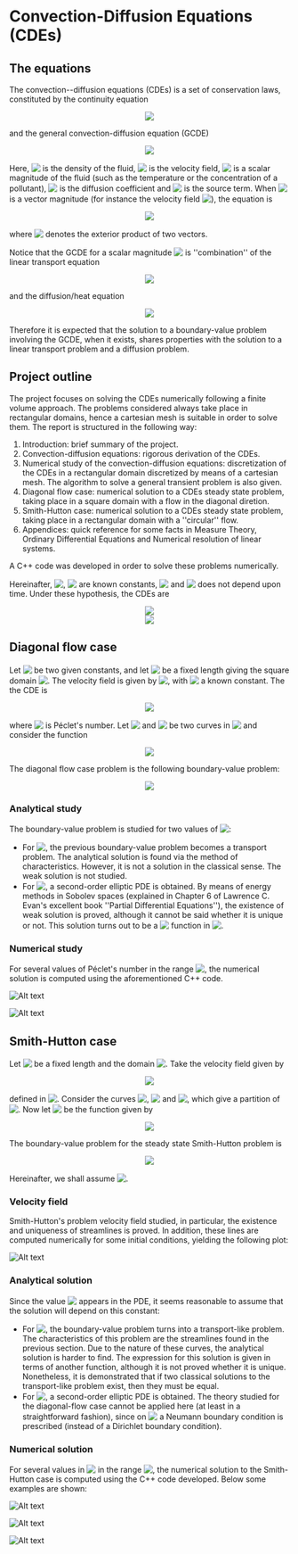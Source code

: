 # Convection-Diffusion Equations (CDEs)

## The equations

The convection--diffusion equations (CDEs) is a set of conservation laws, constituted by the continuity equation 

<!-- $$
\frac{\partial \rho}{\partial t} + \nabla \cdot (\rho \mathbf{v}) = 0
$$ --> 

<div align="center"><img style="background: white;" src="https://render.githubusercontent.com/render/math?math=%5Cfrac%7B%5Cpartial%20%5Crho%7D%7B%5Cpartial%20t%7D%20%2B%20%5Cnabla%20%5Ccdot%20(%5Crho%20%5Cmathbf%7Bv%7D)%20%3D%200"></div>

and the general convection-diffusion equation (GCDE)

<!-- $$
\rho \frac{\partial \phi}{\partial t} + \rho \mathbf{v} \cdot \nabla \phi = \nabla \cdot \left( \Gamma_\phi \nabla \phi \right) + \dot{s}_\phi
$$ --> 

<div align="center"><img style="background: white;" src="https://render.githubusercontent.com/render/math?math=%5Crho%20%5Cfrac%7B%5Cpartial%20%5Cphi%7D%7B%5Cpartial%20t%7D%20%2B%20%5Crho%20%5Cmathbf%7Bv%7D%20%5Ccdot%20%5Cnabla%20%5Cphi%20%3D%20%5Cnabla%20%5Ccdot%20%5Cleft(%20%5CGamma_%5Cphi%20%5Cnabla%20%5Cphi%20%5Cright)%20%2B%20%5Cdot%7Bs%7D_%5Cphi"></div>

Here, <!-- $\rho$ --> <img style="transform: translateY(0.1em); background: white;" src="https://render.githubusercontent.com/render/math?math=%5Crho"> is the density of the fluid, <!-- $\mathbf{v}$ --> <img style="transform: translateY(0.1em); background: white;" src="https://render.githubusercontent.com/render/math?math=%5Cmathbf%7Bv%7D"> is the velocity field, <!-- $\phi$ --> <img style="transform: translateY(0.1em); background: white;" src="https://render.githubusercontent.com/render/math?math=%5Cphi"> is a scalar magnitude of the fluid (such as the temperature or the concentration of a pollutant), <!-- $\Gamma_\phi$ --> <img style="transform: translateY(0.1em); background: white;" src="https://render.githubusercontent.com/render/math?math=%5CGamma_%5Cphi"> is the diffusion coefficient and <!-- $\dot{s}_\phi$ --> <img style="transform: translateY(0.1em); background: white;" src="https://render.githubusercontent.com/render/math?math=%5Cdot%7Bs%7D_%5Cphi"> is the source term. When <!-- $\phi$ --> <img style="transform: translateY(0.1em); background: white;" src="https://render.githubusercontent.com/render/math?math=%5Cphi"> is a vector magnitude (for instance the velocity field <!-- $\mathbf{v}$ --> <img style="transform: translateY(0.1em); background: white;" src="https://render.githubusercontent.com/render/math?math=%5Cmathbf%7Bv%7D">), the equation is 

<!-- $$
\frac{\partial(\rho \phi)}{\partial t} + \nabla \cdot (\rho \mathbf{v} \otimes \mathbf{\phi}) = \nabla \cdot \left( \Gamma_\phi \nabla \phi \right) + \dot{s} _\phi
$$ --> 

<div align="center"><img style="background: white;" src="https://render.githubusercontent.com/render/math?math=%5Cfrac%7B%5Cpartial(%5Crho%20%5Cphi)%7D%7B%5Cpartial%20t%7D%20%2B%20%5Cnabla%20%5Ccdot%20(%5Crho%20%5Cmathbf%7Bv%7D%20%5Cotimes%20%5Cmathbf%7B%5Cphi%7D)%20%3D%20%5Cnabla%20%5Ccdot%20%5Cleft(%20%5CGamma_%5Cphi%20%5Cnabla%20%5Cphi%20%5Cright)%20%2B%20%5Cdot%7Bs%7D%20_%5Cphi"></div> 

where <!-- $\otimes$ --> <img style="transform: translateY(0.1em); background: white;" src="https://render.githubusercontent.com/render/math?math=%5Cotimes"> denotes the exterior product of two vectors.

Notice that the GCDE for a scalar magnitude <!-- $\phi$ --> <img style="transform: translateY(0.1em); background: white;" src="https://render.githubusercontent.com/render/math?math=%5Cphi"> is ''combination'' of the linear transport equation 

<!-- $$
\frac{\partial \phi}{\partial t} + \mathbf{v} \cdot \nabla \phi = \dot{s}_\phi
$$ --> 

<div align="center"><img style="background: white;" src="https://render.githubusercontent.com/render/math?math=%5Cfrac%7B%5Cpartial%20%5Cphi%7D%7B%5Cpartial%20t%7D%20%2B%20%5Cmathbf%7Bv%7D%20%5Ccdot%20%5Cnabla%20%5Cphi%20%3D%20%5Cdot%7Bs%7D_%5Cphi"></div>

and the diffusion/heat equation

<!-- $$
\frac{\partial \phi}{\partial t} = \Delta \phi + \dot{s}_\phi
$$ --> 

<div align="center"><img style="background: white;" src="https://render.githubusercontent.com/render/math?math=%5Cfrac%7B%5Cpartial%20%5Cphi%7D%7B%5Cpartial%20t%7D%20%3D%20%5CDelta%20%5Cphi%20%2B%20%5Cdot%7Bs%7D_%5Cphi"></div>

Therefore it is expected that the solution to a boundary-value problem involving the GCDE, when it exists, shares properties with the solution to a linear transport problem and a diffusion problem.

## Project outline

The project focuses on solving the CDEs numerically following a finite volume approach. The problems considered always take place in rectangular domains, hence a cartesian mesh is suitable in order to solve them. The report is structured in the following way:

1. Introduction: brief summary of the project.
2. Convection-diffusion equations: rigorous derivation of the CDEs.
3. Numerical study of the convection-diffusion equations: discretization of the CDEs in a rectangular domain discretized by means of a cartesian mesh. The algorithm to solve a general transient problem is also given.
4. Diagonal flow case: numerical solution to a CDEs steady state problem, taking place in a square domain with a flow in the diagonal diretion.
5. Smith-Hutton case: numerical solution to a CDEs steady state problem, taking place in a rectangular domain with a ''circular'' flow.
6. Appendices: quick reference for some facts in Measure Theory, Ordinary Differential Equations and Numerical resolution of linear systems.

A C++ code was developed in order to solve these problems numerically. 

Hereinafter, <!-- $\rho$ --> <img style="transform: translateY(0.1em); background: white;" src="https://render.githubusercontent.com/render/math?math=%5Crho">, <!-- $\Gamma$ --> <img style="transform: translateY(0.1em); background: white;" src="https://render.githubusercontent.com/render/math?math=%5CGamma"> are known constants, <!-- $\dot{s}_\phi = 0$ --> <img style="transform: translateY(0.1em); background: white;" src="https://render.githubusercontent.com/render/math?math=%5Cdot%7Bs%7D_%5Cphi%20%3D%200"> and <!-- $\mathbf{v}$ --> <img style="transform: translateY(0.1em); background: white;" src="https://render.githubusercontent.com/render/math?math=%5Cmathbf%7Bv%7D"> does not depend upon time. Under these hypothesis, the CDEs are

<!-- $$
\nabla \cdot \mathbf{v} = 0
$$ --> 

<div align="center"><img style="background: white;" src="https://render.githubusercontent.com/render/math?math=%5Cnabla%20%5Ccdot%20%5Cmathbf%7Bv%7D%20%3D%200"></div>

<!-- $$
\frac{\rho}{\Gamma} \mathbf{v} \cdot \nabla \phi = \Delta \phi
$$ --> 

<div align="center"><img style="background: white;" src="https://render.githubusercontent.com/render/math?math=%5Cfrac%7B%5Crho%7D%7B%5CGamma%7D%20%5Cmathbf%7Bv%7D%20%5Ccdot%20%5Cnabla%20%5Cphi%20%3D%20%5CDelta%20%5Cphi"></div>

## Diagonal flow case

Let <!-- $\phi_\text{low} < \phi_\text{high}$ --> <img style="transform: translateY(0.1em); background: white;" src="https://render.githubusercontent.com/render/math?math=%5Cphi_%5Ctext%7Blow%7D%20%3C%20%5Cphi_%5Ctext%7Bhigh%7D"> be two given constants, and let <!-- $L > 0$ --> <img style="transform: translateY(0.1em); background: white;" src="https://render.githubusercontent.com/render/math?math=L%20%3E%200"> be a fixed length giving the square domain <!-- $\Omega = (0,L) \times (0,L)$ --> <img style="transform: translateY(0.1em); background: white;" src="https://render.githubusercontent.com/render/math?math=%5COmega%20%3D%20(0%2CL)%20%5Ctimes%20(0%2CL)">. The velocity field is given by <!-- $\mathbf{v} = \frac{v_0}{\sqrt{2}} \mathbf{i} + \frac{v_0}{\sqrt{2}} \mathbf{j}$ --> <img style="transform: translateY(0.1em); background: white;" src="https://render.githubusercontent.com/render/math?math=%5Cmathbf%7Bv%7D%20%3D%20%5Cfrac%7Bv_0%7D%7B%5Csqrt%7B2%7D%7D%20%5Cmathbf%7Bi%7D%20%2B%20%5Cfrac%7Bv_0%7D%7B%5Csqrt%7B2%7D%7D%20%5Cmathbf%7Bj%7D">, with <!-- $v_0 > 0$ --> <img style="transform: translateY(0.1em); background: white;" src="https://render.githubusercontent.com/render/math?math=v_0%20%3E%200"> a known constant. The the CDE is

<!-- $$
\frac{\rho}{\Gamma} \mathbf{v} \cdot \nabla \phi = \frac{1}{\sqrt{2} L} \frac{\rho v_0 L}{\Gamma} \left( \frac{\partial \phi}{\partial x} + \frac{\partial \phi}{\partial y} \right) = \beta \, \mathrm{Pe} \left( \frac{\partial \phi}{\partial x} + \frac{\partial \phi}{\partial y} \right) = \Delta \phi
$$ --> 

<div align="center"><img style="background: white;" src="https://render.githubusercontent.com/render/math?math=%5Cfrac%7B%5Crho%7D%7B%5CGamma%7D%20%5Cmathbf%7Bv%7D%20%5Ccdot%20%5Cnabla%20%5Cphi%20%3D%20%5Cfrac%7B1%7D%7B%5Csqrt%7B2%7D%20L%7D%20%5Cfrac%7B%5Crho%20v_0%20L%7D%7B%5CGamma%7D%20%5Cleft(%20%5Cfrac%7B%5Cpartial%20%5Cphi%7D%7B%5Cpartial%20x%7D%20%2B%20%5Cfrac%7B%5Cpartial%20%5Cphi%7D%7B%5Cpartial%20y%7D%20%5Cright)%20%3D%20%5Cbeta%20%5C%2C%20%5Cmathrm%7BPe%7D%20%5Cleft(%20%5Cfrac%7B%5Cpartial%20%5Cphi%7D%7B%5Cpartial%20x%7D%20%2B%20%5Cfrac%7B%5Cpartial%20%5Cphi%7D%7B%5Cpartial%20y%7D%20%5Cright)%20%3D%20%5CDelta%20%5Cphi"></div>

where <!-- $\mathrm{Pe}$ --> <img style="transform: translateY(0.1em); background: white;" src="https://render.githubusercontent.com/render/math?math=%5Cmathrm%7BPe%7D"> is Péclet's number. Let <!-- $C_1 = [0,L) \times {0} \cup {L} \times [0,L)$ --> <img style="transform: translateY(0.1em); background: white;" src="https://render.githubusercontent.com/render/math?math=C_1%20%3D%20%5B0%2CL)%20%5Ctimes%20%7B0%7D%20%5Ccup%20%7BL%7D%20%5Ctimes%20%5B0%2CL)"> and <!-- $C_2 = {0} \times (0,L] \cup (0,L] \times {L}$ --> <img style="transform: translateY(0.1em); background: white;" src="https://render.githubusercontent.com/render/math?math=C_2%20%3D%20%7B0%7D%20%5Ctimes%20(0%2CL%5D%20%5Ccup%20(0%2CL%5D%20%5Ctimes%20%7BL%7D"> be two curves in <!-- $\partial \Omega$ --> <img style="transform: translateY(0.1em); background: white;" src="https://render.githubusercontent.com/render/math?math=%5Cpartial%20%5COmega"> and consider the function

<!-- $$
g(x,y) = 
\left\{
    \begin{aligned}
        &\phi_\text{low} & &\text{if } (x,y) \in C_1 \\
        &\phi_\text{high} & &\text{if } (x,y) \in C_2 \\
        &0 & &\text{otherwise}
    \end{aligned}
\right.
$$ --> 

<div align="center"><img style="background: white;" src="https://render.githubusercontent.com/render/math?math=g(x%2Cy)%20%3D%20%0A%5Cleft%5C%7B%0A%20%20%20%20%5Cbegin%7Baligned%7D%0A%20%20%20%20%20%20%20%20%26%5Cphi_%5Ctext%7Blow%7D%20%26%20%26%5Ctext%7Bif%20%7D%20(x%2Cy)%20%5Cin%20C_1%20%5C%5C%0A%20%20%20%20%20%20%20%20%26%5Cphi_%5Ctext%7Bhigh%7D%20%26%20%26%5Ctext%7Bif%20%7D%20(x%2Cy)%20%5Cin%20C_2%20%5C%5C%0A%20%20%20%20%20%20%20%20%260%20%26%20%26%5Ctext%7Botherwise%7D%0A%20%20%20%20%5Cend%7Baligned%7D%0A%5Cright."></div>

The diagonal flow case problem is the following boundary-value problem:

<!-- $$
\left\{
    \begin{aligned} 
        \Delta \phi - \left( \frac{\partial \phi}{\partial x} + \frac{\partial \phi}{\partial y} \right) \beta \, \mathrm{Pe} &= 0 & &\text{in } \Omega \\
        \phi &= g & &\text{on } \partial \Omega
    \end{aligned}
\right.
$$ --> 

<div align="center"><img style="background: white;" src="https://render.githubusercontent.com/render/math?math=%5Cleft%5C%7B%0A%20%20%20%20%5Cbegin%7Baligned%7D%20%0A%20%20%20%20%20%20%20%20%5CDelta%20%5Cphi%20-%20%5Cleft(%20%5Cfrac%7B%5Cpartial%20%5Cphi%7D%7B%5Cpartial%20x%7D%20%2B%20%5Cfrac%7B%5Cpartial%20%5Cphi%7D%7B%5Cpartial%20y%7D%20%5Cright)%20%5Cbeta%20%5C%2C%20%5Cmathrm%7BPe%7D%20%26%3D%200%20%26%20%26%5Ctext%7Bin%20%7D%20%5COmega%20%5C%5C%0A%20%20%20%20%20%20%20%20%5Cphi%20%26%3D%20g%20%26%20%26%5Ctext%7Bon%20%7D%20%5Cpartial%20%5COmega%0A%20%20%20%20%5Cend%7Baligned%7D%0A%5Cright."></div>

### Analytical study

The boundary-value problem is studied for two values of <!-- $\mathrm{Pe}$ --> <img style="transform: translateY(0.1em); background: white;" src="https://render.githubusercontent.com/render/math?math=%5Cmathrm%7BPe%7D">:

- For <!-- $\mathrm{Pe} = \infty$ --> <img style="transform: translateY(0.1em); background: white;" src="https://render.githubusercontent.com/render/math?math=%5Cmathrm%7BPe%7D%20%3D%20%5Cinfty">, the previous boundary-value problem becomes a transport problem. The analytical solution is found via the method of characteristics. However, it is not a solution in the classical sense. The weak solution is not studied.
- For <!-- $\mathrm{Pe} \in [0,\infty)$ --> <img style="transform: translateY(0.1em); background: white;" src="https://render.githubusercontent.com/render/math?math=%5Cmathrm%7BPe%7D%20%5Cin%20%5B0%2C%5Cinfty)">, a second-order elliptic PDE is obtained. By means of energy methods in Sobolev spaces (explained in Chapter 6 of Lawrence C. Evan's excellent book ''Partial Differential Equations''), the existence of weak solution is proved, although it cannot be said whether it is unique or not. This solution turns out to be a <!-- $\mathcal{C}^\infty$ --> <img style="transform: translateY(0.1em); background: white;" src="https://render.githubusercontent.com/render/math?math=%5Cmathcal%7BC%7D%5E%5Cinfty"> function in <!-- $\Omega$ --> <img style="transform: translateY(0.1em); background: white;" src="https://render.githubusercontent.com/render/math?math=%5COmega">.

### Numerical study

For several values of Péclet's number in the range <!-- $[10^{-9}, 10^9]$ --> <img style="transform: translateY(0.1em); background: white;" src="https://render.githubusercontent.com/render/math?math=%5B10%5E%7B-9%7D%2C%2010%5E9%5D">, the numerical solution is computed using the aforementioned C++ code. 

![Alt text](readme_images/diagonal_case_1.PNG?raw=true "Title")

![Alt text](readme_images/diagonal_case_2.PNG?raw=true "Title")

## Smith-Hutton case

Let <!-- $L > 0$ --> <img style="transform: translateY(0.1em); background: white;" src="https://render.githubusercontent.com/render/math?math=L%20%3E%200"> be a fixed length and the domain <!-- $\Omega = (-L,L) \times (0,L)$ --> <img style="transform: translateY(0.1em); background: white;" src="https://render.githubusercontent.com/render/math?math=%5COmega%20%3D%20(-L%2CL)%20%5Ctimes%20(0%2CL)">. Take the velocity field given by

<!-- $$
\mathbf{v} = 2 y (1 - x^2) \mathbf{i} - 2 x (1 - y^2) \mathbf{j}
$$ --> 

<div align="center"><img style="background: white;" src="https://render.githubusercontent.com/render/math?math=%5Cmathbf%7Bv%7D%20%3D%202%20y%20(1%20-%20x%5E2)%20%5Cmathbf%7Bi%7D%20-%202%20x%20(1%20-%20y%5E2)%20%5Cmathbf%7Bj%7D"></div>

defined in <!-- $\overline{\Omega}$ --> <img style="transform: translateY(0.1em); background: white;" src="https://render.githubusercontent.com/render/math?math=%5Coverline%7B%5COmega%7D">. Consider the curves <!-- $C_1 = [−L, 0] \times \{0\}$ --> <img style="transform: translateY(0.1em); background: white;" src="https://render.githubusercontent.com/render/math?math=C_1%20%3D%20%5B%E2%88%92L%2C%200%5D%20%5Ctimes%20%5C%7B0%5C%7D">, <!-- $C_2 = (\{−L\} \times (0,L)) \cup ([−L,L] \times \{L\}) \cup (\{L\} \times [0,L))$ --> <img style="transform: translateY(0.1em); background: white;" src="https://render.githubusercontent.com/render/math?math=C_2%20%3D%20(%5C%7B%E2%88%92L%5C%7D%20%5Ctimes%20(0%2CL))%20%5Ccup%20(%5B%E2%88%92L%2CL%5D%20%5Ctimes%20%5C%7BL%5C%7D)%20%5Ccup%20(%5C%7BL%5C%7D%20%5Ctimes%20%5B0%2CL))"> and <!-- $C_3 = (0,L) × \{0\}$ --> <img style="transform: translateY(0.1em); background: white;" src="https://render.githubusercontent.com/render/math?math=C_3%20%3D%20(0%2CL)%20%C3%97%20%5C%7B0%5C%7D">, which give a partition of <!-- $\partial \Omega$ --> <img style="transform: translateY(0.1em); background: white;" src="https://render.githubusercontent.com/render/math?math=%5Cpartial%20%5COmega">. Now let <!-- $g \colon C_1 \cup C_2 \to \mathbb{R}$ --> <img style="transform: translateY(0.1em); background: white;" src="https://render.githubusercontent.com/render/math?math=g%20%5Ccolon%20C_1%20%5Ccup%20C_2%20%5Cto%20%5Cmathbb%7BR%7D"> be the function given by

<!-- $$
g(x,y) = 
\left\{
    \begin{aligned}
        &1 + \tanh{(10(2x+1))} & &\text{if } (x,y) \in C_1 \\
        &1 - \tanh{(10)} & &\text{if } (x,y) \in C_2
    \end{aligned}
\right.
$$ --> 

<div align="center"><img style="background: white;" src="https://render.githubusercontent.com/render/math?math=g(x%2Cy)%20%3D%20%0A%5Cleft%5C%7B%0A%20%20%20%20%5Cbegin%7Baligned%7D%0A%20%20%20%20%20%20%20%20%261%20%2B%20%5Ctanh%7B(10(2x%2B1))%7D%20%26%20%26%5Ctext%7Bif%20%7D%20(x%2Cy)%20%5Cin%20C_1%20%5C%5C%0A%20%20%20%20%20%20%20%20%261%20-%20%5Ctanh%7B(10)%7D%20%26%20%26%5Ctext%7Bif%20%7D%20(x%2Cy)%20%5Cin%20C_2%0A%20%20%20%20%5Cend%7Baligned%7D%0A%5Cright."></div>

The boundary-value problem for the steady state Smith-Hutton problem is

<!-- $$
\left\{
    \begin{aligned}
        \Delta \phi - \frac{\rho}{\Gamma} \mathbf{v} \cdot \nabla \phi &= 0 & &\text{in } \Omega \\
        \phi &= g & &\text{on } C_1 \cup C_2 \\
        \frac{\partial \phi}{\partial y} &= 0 & &\text{on } C_3
    \end{aligned}
\right.
$$ --> 

<div align="center"><img style="background: white;" src="https://render.githubusercontent.com/render/math?math=%5Cleft%5C%7B%0A%20%20%20%20%5Cbegin%7Baligned%7D%0A%20%20%20%20%20%20%20%20%5CDelta%20%5Cphi%20-%20%5Cfrac%7B%5Crho%7D%7B%5CGamma%7D%20%5Cmathbf%7Bv%7D%20%5Ccdot%20%5Cnabla%20%5Cphi%20%26%3D%200%20%26%20%26%5Ctext%7Bin%20%7D%20%5COmega%20%5C%5C%0A%20%20%20%20%20%20%20%20%5Cphi%20%26%3D%20g%20%26%20%26%5Ctext%7Bon%20%7D%20C_1%20%5Ccup%20C_2%20%5C%5C%0A%20%20%20%20%20%20%20%20%5Cfrac%7B%5Cpartial%20%5Cphi%7D%7B%5Cpartial%20y%7D%20%26%3D%200%20%26%20%26%5Ctext%7Bon%20%7D%20C_3%0A%20%20%20%20%5Cend%7Baligned%7D%0A%5Cright."></div>

Hereinafter, we shall assume <!-- $L = 1 \ \mathrm{m}$ --> <img style="transform: translateY(0.1em); background: white;" src="https://render.githubusercontent.com/render/math?math=L%20%3D%201%20%5C%20%5Cmathrm%7Bm%7D">.

### Velocity field

Smith-Hutton's problem velocity field studied, in particular, the existence and uniqueness of streamlines is proved. In addition, these lines are computed numerically for some initial conditions, yielding the following plot:

![Alt text](readme_images/smith_hutton_velocity_field.PNG?raw=true "Title")

### Analytical solution

Since the value <!-- $\rho / \Gamma$ --> <img style="transform: translateY(0.1em); background: white;" src="https://render.githubusercontent.com/render/math?math=%5Crho%20%2F%20%5CGamma"> appears in the PDE, it seems reasonable to assume that the solution will depend on this constant:

- For <!-- $\rho / \Gamma = \infty$ --> <img style="transform: translateY(0.1em); background: white;" src="https://render.githubusercontent.com/render/math?math=%5Crho%20%2F%20%5CGamma%20%3D%20%5Cinfty">, the boundary-value problem turns into a transport-like problem. The characteristics of this problem are the streamlines found in the previous section. Due to the nature of these curves, the analytical solution is harder to find. The expression for this solution is given in terms of another function, although it is not proved whether it is unique. Nonetheless, it is demonstrated that if two classical solutions to the transport-like problem exist, then they must be equal. 
- For <!-- $\rho / \Gamma \in [0,\infty)$ --> <img style="transform: translateY(0.1em); background: white;" src="https://render.githubusercontent.com/render/math?math=%5Crho%20%2F%20%5CGamma%20%5Cin%20%5B0%2C%5Cinfty)">, a second-order elliptic PDE is obtained. The theory studied for the diagonal-flow case cannot be applied here (at least in a straightforward fashion), since on <!-- $C_3$ --> <img style="transform: translateY(0.1em); background: white;" src="https://render.githubusercontent.com/render/math?math=C_3"> a Neumann boundary condition is prescribed (instead of a Dirichlet boundary condition).

### Numerical solution

For several values in <!-- $\rho / \Gamma$ --> <img style="transform: translateY(0.1em); background: white;" src="https://render.githubusercontent.com/render/math?math=%5Crho%20%2F%20%5CGamma"> in the range <!-- $[10^{-9}, 10^9]$ --> <img style="transform: translateY(0.1em); background: white;" src="https://render.githubusercontent.com/render/math?math=%5B10%5E%7B-9%7D%2C%2010%5E9%5D">, the numerical solution to the Smith-Hutton case is computed using the C++ code developed. Below some examples are shown:

![Alt text](readme_images/smith_huttton_+1.PNG?raw=true "Title")

![Alt text](readme_images/smith_huttton_+9.PNG?raw=true "Title")

![Alt text](readme_images/smith_huttton_-9.PNG?raw=true "Title")








